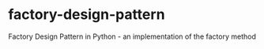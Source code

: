 # factory-design-pattern
Factory Design Pattern in Python - an implementation of the factory method
